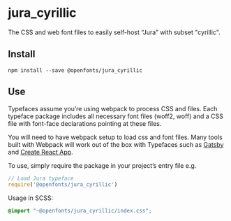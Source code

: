
# jura_cyrillic

The CSS and web font files to easily self-host “Jura” with subset "cyrillic".

## Install

`npm install --save @openfonts/jura_cyrillic`

## Use

Typefaces assume you’re using webpack to process CSS and files. Each typeface
package includes all necessary font files (woff2, woff) and a CSS file with
font-face declarations pointing at these files.

You will need to have webpack setup to load css and font files. Many tools built
with Webpack will work out of the box with Typefaces such as [Gatsby](https://github.com/gatsbyjs/gatsby)
and [Create React App](https://github.com/facebookincubator/create-react-app).

To use, simply require the package in your project’s entry file e.g.

```javascript
// Load Jura typeface
require('@openfonts/jura_cyrillic')
```

Usage in SCSS:
```scss
@import "~@openfonts/jura_cyrillic/index.css";
```

